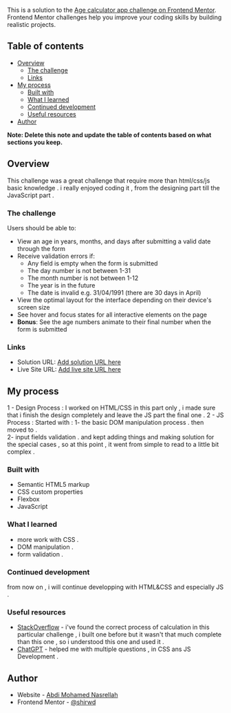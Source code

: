This is a solution to the [Age calculator app challenge on Frontend Mentor](https://www.frontendmentor.io/challenges/age-calculator-app-dF9DFFpj-Q). Frontend Mentor challenges help you improve your coding skills by building realistic projects. 

## Table of contents

- [Overview](#overview)
  - [The challenge](#the-challenge)
  - [Links](#links)
- [My process](#my-process)
  - [Built with](#built-with)
  - [What I learned](#what-i-learned)
  - [Continued development](#continued-development)
  - [Useful resources](#useful-resources)
- [Author](#author)

**Note: Delete this note and update the table of contents based on what sections you keep.**

## Overview
This challenge was a great challenge that require more than html/css/js basic knowledge .
i really enjoyed coding it , from the designing part till the JavaScript part .

### The challenge
Users should be able to:

- View an age in years, months, and days after submitting a valid date through the form
- Receive validation errors if:
  - Any field is empty when the form is submitted
  - The day number is not between 1-31
  - The month number is not between 1-12
  - The year is in the future
  - The date is invalid e.g. 31/04/1991 (there are 30 days in April)
- View the optimal layout for the interface depending on their device's screen size
- See hover and focus states for all interactive elements on the page
- **Bonus**: See the age numbers animate to their final number when the form is submitted

### Links

- Solution URL: [Add solution URL here](https://your-solution-url.com)
- Live Site URL: [Add live site URL here](https://your-live-site-url.com)

## My process
1 - Design Process : I worked on HTML/CSS in this part only , i made sure that i finish the design completely and leave the JS part the final one .
2 - JS Process : Started with :
        1- the basic DOM manipulation process . 
    then moved to .     
        2- input fields validation .
    and kept adding things and making solution for the special cases , so at this point , it went from simple to read to a little bit complex .

       
### Built with
- Semantic HTML5 markup
- CSS custom properties
- Flexbox
- JavaScript


### What I learned
 - more work with CSS .
 - DOM manipulation .
 - form validation .

### Continued development
 from now on , i will continue developping with HTML&CSS and especially JS .

### Useful resources

- [StackOverflow](https://stackoverflow.com/) - i've found the correct process of calculation in this particular challenge , i built one before but it wasn't that much complete than this one , so i understood this one and used it .
- [ChatGPT](https://chat.openai.com/) - helped me with multiple questions , in CSS ans JS Development .

## Author

- Website - [Abdi Mohamed Nasrellah](https://www.your-site.com)
- Frontend Mentor - [@shirwd](https://www.frontendmentor.io/profile/shirwd)
